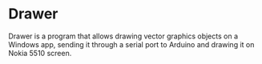 # Drawer
Drawer is a program that allows drawing vector graphics objects on a Windows app, sending it through a serial port to Arduino and drawing it on Nokia 5510 screen.
